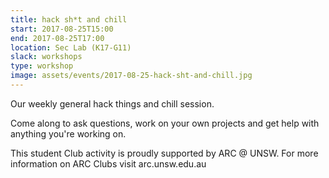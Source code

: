 ```yaml
---
title: hack sh*t and chill
start: 2017-08-25T15:00
end: 2017-08-25T17:00
location: Sec Lab (K17-G11)
slack: workshops
type: workshop
image: assets/events/2017-08-25-hack-sht-and-chill.jpg
---
```


Our weekly general hack things and chill session.

Come along to ask questions, work on your own projects and get help with anything you're working on.

This student Club activity is proudly supported by ARC @ UNSW. For more information on ARC Clubs visit arc.unsw.edu.au
